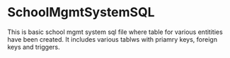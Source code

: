 # SchoolMgmtSystemSQL
This is basic school mgmt system sql file where table for various entitities have been created. It includes various tablws with priamry keys, foreign keys and triggers.
